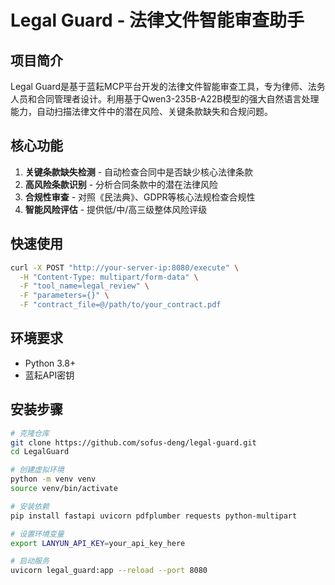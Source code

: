 # Legal Guard - 法律文件智能审查助手

## 项目简介
Legal Guard是基于蓝耘MCP平台开发的法律文件智能审查工具，专为律师、法务人员和合同管理者设计。利用基于Qwen3-235B-A22B模型的强大自然语言处理能力，自动扫描法律文件中的潜在风险、关键条款缺失和合规问题。

## 核心功能
1. **关键条款缺失检测** - 自动检查合同中是否缺少核心法律条款
2. **高风险条款识别** - 分析合同条款中的潜在法律风险
3. **合规性审查** - 对照《民法典》、GDPR等核心法规检查合规性
4. **智能风险评估** - 提供低/中/高三级整体风险评级

## 快速使用
```bash
curl -X POST "http://your-server-ip:8080/execute" \
  -H "Content-Type: multipart/form-data" \
  -F "tool_name=legal_review" \
  -F "parameters={}" \
  -F "contract_file=@/path/to/your_contract.pdf
```

## 环境要求
- Python 3.8+
- 蓝耘API密钥

## 安装步骤
```bash
# 克隆仓库
git clone https://github.com/sofus-deng/legal-guard.git
cd LegalGuard

# 创建虚拟环境
python -m venv venv
source venv/bin/activate

# 安装依赖
pip install fastapi uvicorn pdfplumber requests python-multipart

# 设置环境变量 
export LANYUN_API_KEY=your_api_key_here

# 启动服务
uvicorn legal_guard:app --reload --port 8080
```